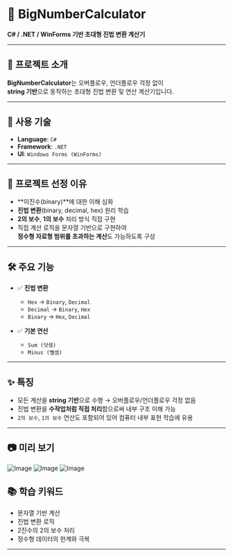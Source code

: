 # 🧮 BigNumberCalculator

**C# / .NET / WinForms 기반 초대형 진법 변환 계산기**

---

## 📌 프로젝트 소개

**BigNumberCalculator**는 오버플로우, 언더플로우 걱정 없이  
**string 기반**으로 동작하는 초대형 진법 변환 및 연산 계산기입니다.

---

## 🚀 사용 기술

- **Language**: `C#`
- **Framework**: `.NET`
- **UI**: `Windows Forms (WinForms)`

---

## 🎯 프로젝트 선정 이유

- **이진수(binary)**에 대한 이해 심화  
- **진법 변환**(binary, decimal, hex) 원리 학습  
- **2의 보수**, **1의 보수** 처리 방식 직접 구현  
- 직접 계산 로직을 문자열 기반으로 구현하여  
  **정수형 자료형 범위를 초과하는 계산**도 가능하도록 구성

---

## 🛠 주요 기능

- ✅ **진법 변환**
  - `Hex` → `Binary`, `Decimal`
  - `Decimal` → `Binary`, `Hex`
  - `Binary` → `Hex`, `Decimal`

- ✅ **기본 연산**
  - `Sum (덧셈)`
  - `Minus (뺄셈)`

---

## ✨ 특징

- 모든 계산을 **string 기반**으로 수행 → 오버플로우/언더플로우 걱정 없음
- 진법 변환을 **수작업처럼 직접 처리**함으로써 내부 구조 이해 가능
- `2의 보수`, `1의 보수` 연산도 포함되어 있어 컴퓨터 내부 표현 학습에 유용

---

## 📷 미리 보기

![Image](https://github.com/user-attachments/assets/56d9acf9-1dbe-4a12-b586-671883a09af9)
![Image](https://github.com/user-attachments/assets/aea997b1-347d-4937-ad13-1ee95e0ea655)
![Image](https://github.com/user-attachments/assets/20e843a7-1dbe-49c7-a35e-0da2b86c84a2)



## 📚 학습 키워드

- 문자열 기반 계산  
- 진법 변환 로직  
- 2진수의 2의 보수 처리  
- 정수형 데이터의 한계와 극복

---

